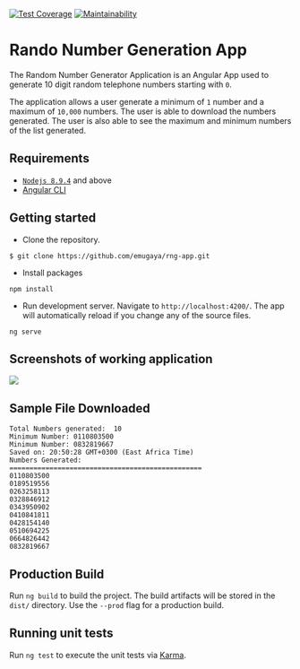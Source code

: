 [![Test Coverage](https://api.codeclimate.com/v1/badges/d18afe072d67498b6d53/test_coverage)](https://codeclimate.com/github/emugaya/rng-app/test_coverage)
[![Maintainability](https://api.codeclimate.com/v1/badges/d18afe072d67498b6d53/maintainability)](https://codeclimate.com/github/emugaya/rng-app/maintainability)
# Rando Number Generation App
The Random Number Generator Application is an Angular App used to generate 10 digit random telephone numbers starting with `0`.

The application allows a user generate a minimum of `1` number and a maximum of `10,000` numbers. The user is able to download the numbers generated. The user is also able to see the maximum and minimum numbers of the list generated.

## Requirements
- [`Nodejs 8.9.4`](https://nodejs.org) and above
- [Angular CLI](https://cli.angular.io/)

## Getting started 
- Clone the repository.
```
$ git clone https://github.com/emugaya/rng-app.git
```
- Install packages
```
npm install
```
- Run development server. Navigate to `http://localhost:4200/`. The app will automatically reload if you change any of the source files.
```
ng serve
```

## Screenshots of working application
![](images/app-screenshot.png)

## Sample File Downloaded
```
Total Numbers generated:  10
Minimum Number: 0110803500
Minimum Number: 0832819667
Saved on: 20:50:28 GMT+0300 (East Africa Time)
Numbers Generated:
================================================
0110803500
0189519556
0263258113
0328846912
0343950902
0410841811
0428154140
0510694225
0664826442
0832819667
```

## Production Build

Run `ng build` to build the project. The build artifacts will be stored in the `dist/` directory. Use the `--prod` flag for a production build.

## Running unit tests

Run `ng test` to execute the unit tests via [Karma](https://karma-runner.github.io).
